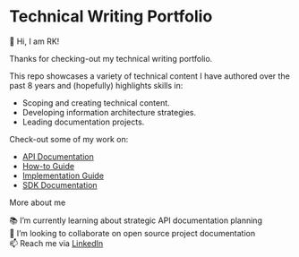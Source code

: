 # Technical Writing Portfolio

👋 Hi, I am RK!

Thanks for checking-out my technical writing portfolio.

This repo showcases a variety of technical content I have authored over the past 8 years and (hopefully) highlights skills in:

- Scoping and creating technical content.
- Developing information architecture strategies.
- Leading documentation projects.

Check-out some of my work on:

- [API Documentation](https://github.com/rkmanga/Technical-Writing-Portfolio/blob/main/01.%20API%20Documentation/README.md)
- [How-to Guide](https://github.com/rkmanga/Technical-Writing-Portfolio/blob/main/02.%20How-to%20Guide/README.md)
- [Implementation Guide](https://github.com/rkmanga/Technical-Writing-Portfolio/blob/main/03.%20Implementation%20Guide/README.md)
- [SDK Documentation](https://github.com/rkmanga/Technical-Writing-Portfolio/tree/main/04.%20SDK%20Documentation)

More about me

📚 I’m currently learning about strategic API documentation planning</br>
👥 I’m looking to collaborate on open source project documentation</br>
📫 Reach me via [LinkedIn](http://linkedin.com/in/rkman)
